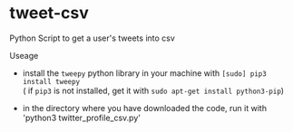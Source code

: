 # tweet-csv
Python Script to get a user's tweets into csv

Useage
- install the `tweepy` python library in your machine with `[sudo] pip3 install tweepy`                                                                 
( if `pip3` is not installed, get it with `sudo apt-get install python3-pip`)

- in the directory where you have downloaded the code, run it with       'python3 twitter_profile_csv.py'
